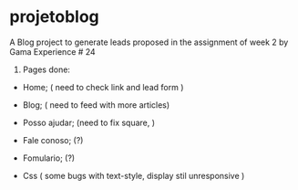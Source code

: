 # projetoblog
A Blog project to generate leads proposed in the assignment of week 2 by Gama Experience # 24

1.  Pages done: 

- Home; ( need to check link and lead form )
- Blog; ( need to feed with more articles)
- Posso ajudar; (need to fix square, )
- Fale conoso; (?) 
- Fomulario; (?)

- Css ( some bugs with text-style, display stil unresponsive )